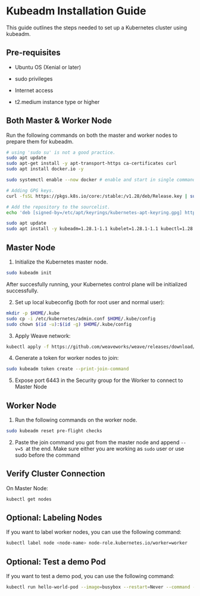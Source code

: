 
# Kubeadm Installation Guide

This guide outlines the steps needed to set up a Kubernetes cluster using kubeadm.


## Pre-requisites

- Ubuntu OS (Xenial or later)

- sudo privileges

- Internet access

- t2.medium instance type or higher
## Both Master & Worker Node

Run the following commands on both the master and worker nodes to prepare them for kubeadm.

```bash
# using 'sudo su' is not a good practice.
sudo apt update
sudo apt-get install -y apt-transport-https ca-certificates curl
sudo apt install docker.io -y

sudo systemctl enable --now docker # enable and start in single command.

# Adding GPG keys.
curl -fsSL https://pkgs.k8s.io/core:/stable:/v1.28/deb/Release.key | sudo gpg --dearmor -o /etc/apt/keyrings/kubernetes-apt-keyring.gpg

# Add the repository to the sourcelist.
echo 'deb [signed-by=/etc/apt/keyrings/kubernetes-apt-keyring.gpg] https://pkgs.k8s.io/core:/stable:/v1.28/deb/ /' | sudo tee /etc/apt/sources.list.d/kubernetes.list

sudo apt update 
sudo apt install -y kubeadm=1.28.1-1.1 kubelet=1.28.1-1.1 kubectl=1.28.1-1.1 -y

```


## Master Node

1. Initialize the Kubernetes master node.

```bash
sudo kubeadm init

```

After succesfully running, your Kubernetes control plane will be initialized successfully.


2. Set up local kubeconfig (both for root user and normal user):

```bash
mkdir -p $HOME/.kube
sudo cp -i /etc/kubernetes/admin.conf $HOME/.kube/config
sudo chown $(id -u):$(id -g) $HOME/.kube/config
```

3. Apply Weave network:

```bash
kubectl apply -f https://github.com/weaveworks/weave/releases/download/v2.8.1/weave-daemonset-k8s.yaml
```
4. Generate a token for worker nodes to join:

```bash
sudo kubeadm token create --print-join-command
```

5. Expose port 6443 in the Security group for the Worker to connect to Master Node
## Worker Node

1. Run the following commands on the worker node.

```bash
sudo kubeadm reset pre-flight checks
```

2. Paste the join command you got from the master node and append ```--v=5 ```at the end. Make sure either you are working as ```sudo``` user or use sudo before the command
## Verify Cluster Connection

On Master Node:

```bash
kubectl get nodes
```
## Optional: Labeling Nodes

If you want to label worker nodes, you can use the following command:

```bash
kubectl label node <node-name> node-role.kubernetes.io/worker=worker
```
## Optional: Test a demo Pod

If you want to test a demo pod, you can use the following command:

```bash
kubectl run hello-world-pod --image=busybox --restart=Never --command -- sh -c "echo 'Hello, World' && sleep 3600"
```
